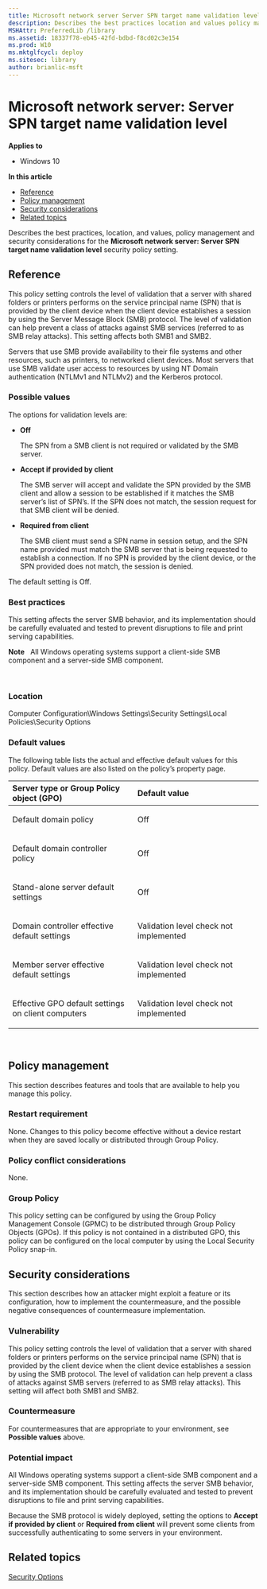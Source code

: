 ```yaml
---
title: Microsoft network server Server SPN target name validation level (Windows 10)
description: Describes the best practices location and values policy management and security considerations for the Microsoft network server Server SPN target name validation level security policy setting.
MSHAttr: PreferredLib /library
ms.assetid: 18337f78-eb45-42fd-bdbd-f8cd02c3e154
ms.prod: W10
ms.mktglfcycl: deploy
ms.sitesec: library
author: brianlic-msft
---
```


# Microsoft network server: Server SPN target name validation level


**Applies to**

-   Windows 10

**In this article**

-   [Reference](#reference)
-   [Policy management](#policy-management)
-   [Security considerations](#security-considerations)
-   [Related topics](#related-topics)

Describes the best practices, location, and values, policy management and security considerations for the **Microsoft network server: Server SPN target name validation level** security policy setting.

## Reference


This policy setting controls the level of validation that a server with shared folders or printers performs on the service principal name (SPN) that is provided by the client device when the client device establishes a session by using the Server Message Block (SMB) protocol. The level of validation can help prevent a class of attacks against SMB services (referred to as SMB relay attacks). This setting affects both SMB1 and SMB2.

Servers that use SMB provide availability to their file systems and other resources, such as printers, to networked client devices. Most servers that use SMB validate user access to resources by using NT Domain authentication (NTLMv1 and NTLMv2) and the Kerberos protocol.

### Possible values

The options for validation levels are:

-   **Off**

    The SPN from a SMB client is not required or validated by the SMB server.

-   **Accept if provided by client**

    The SMB server will accept and validate the SPN provided by the SMB client and allow a session to be established if it matches the SMB server’s list of SPN’s. If the SPN does not match, the session request for that SMB client will be denied.

-   **Required from client**

    The SMB client must send a SPN name in session setup, and the SPN name provided must match the SMB server that is being requested to establish a connection. If no SPN is provided by the client device, or the SPN provided does not match, the session is denied.

The default setting is Off.

### Best practices

This setting affects the server SMB behavior, and its implementation should be carefully evaluated and tested to prevent disruptions to file and print serving capabilities.

**Note**  
All Windows operating systems support a client-side SMB component and a server-side SMB component.

 

### Location

Computer Configuration\\Windows Settings\\Security Settings\\Local Policies\\Security Options

### Default values

The following table lists the actual and effective default values for this policy. Default values are also listed on the policy’s property page.

<table>
<colgroup>
<col width="50%" />
<col width="50%" />
</colgroup>
<thead>
<tr class="header">
<th align="left">Server type or Group Policy object (GPO)</th>
<th align="left">Default value</th>
</tr>
</thead>
<tbody>
<tr class="odd">
<td align="left"><p>Default domain policy</p></td>
<td align="left"><p>Off</p></td>
</tr>
<tr class="even">
<td align="left"><p>Default domain controller policy</p></td>
<td align="left"><p>Off</p></td>
</tr>
<tr class="odd">
<td align="left"><p>Stand-alone server default settings</p></td>
<td align="left"><p>Off</p></td>
</tr>
<tr class="even">
<td align="left"><p>Domain controller effective default settings</p></td>
<td align="left"><p>Validation level check not implemented</p></td>
</tr>
<tr class="odd">
<td align="left"><p>Member server effective default settings</p></td>
<td align="left"><p>Validation level check not implemented</p></td>
</tr>
<tr class="even">
<td align="left"><p>Effective GPO default settings on client computers</p></td>
<td align="left"><p>Validation level check not implemented</p></td>
</tr>
</tbody>
</table>

 

## Policy management


This section describes features and tools that are available to help you manage this policy.

### Restart requirement

None. Changes to this policy become effective without a device restart when they are saved locally or distributed through Group Policy.

### Policy conflict considerations

None.

### Group Policy

This policy setting can be configured by using the Group Policy Management Console (GPMC) to be distributed through Group Policy Objects (GPOs). If this policy is not contained in a distributed GPO, this policy can be configured on the local computer by using the Local Security Policy snap-in.

## Security considerations


This section describes how an attacker might exploit a feature or its configuration, how to implement the countermeasure, and the possible negative consequences of countermeasure implementation.

### Vulnerability

This policy setting controls the level of validation that a server with shared folders or printers performs on the service principal name (SPN) that is provided by the client device when the client device establishes a session by using the SMB protocol. The level of validation can help prevent a class of attacks against SMB servers (referred to as SMB relay attacks). This setting will affect both SMB1 and SMB2.

### Countermeasure

For countermeasures that are appropriate to your environment, see **Possible values** above.

### Potential impact

All Windows operating systems support a client-side SMB component and a server-side SMB component. This setting affects the server SMB behavior, and its implementation should be carefully evaluated and tested to prevent disruptions to file and print serving capabilities.

Because the SMB protocol is widely deployed, setting the options to **Accept if provided by client** or **Required from client** will prevent some clients from successfully authenticating to some servers in your environment.

## Related topics


[Security Options](security-options.md)

 

 





